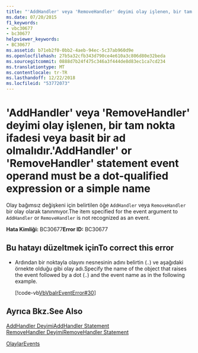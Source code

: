 ```yaml
---
title: "'AddHandler' veya 'RemoveHandler' deyimi olay işlenen, bir tam nokta ifadesi veya basit bir ad olmalıdır."
ms.date: 07/20/2015
f1_keywords:
- vbc30677
- bc30677
helpviewer_keywords:
- BC30677
ms.assetid: b71eb2f0-0bb2-4aeb-94ec-5c37ab960d9e
ms.openlocfilehash: 27b5a32cfb343d790ce4e610a3c806d80e32beda
ms.sourcegitcommit: 0888d7b24f475c346a3f444de8d83ec1ca7cd234
ms.translationtype: MT
ms.contentlocale: tr-TR
ms.lasthandoff: 12/22/2018
ms.locfileid: "53772073"
---
```

# <a name="addhandler-or-removehandler-statement-event-operand-must-be-a-dot-qualified-expression-or-a-simple-name"></a><span data-ttu-id="07073-102">'AddHandler' veya 'RemoveHandler' deyimi olay işlenen, bir tam nokta ifadesi veya basit bir ad olmalıdır.</span><span class="sxs-lookup"><span data-stu-id="07073-102">'AddHandler' or 'RemoveHandler' statement event operand must be a dot-qualified expression or a simple name</span></span>
<span data-ttu-id="07073-103">Olay bağımsız değişkeni için belirtilen öğe `AddHandler` veya `RemoveHandler` bir olay olarak tanınmıyor.</span><span class="sxs-lookup"><span data-stu-id="07073-103">The item specified for the event argument to `AddHandler` or `RemoveHandler` is not recognized as an event.</span></span>  
  
 <span data-ttu-id="07073-104">**Hata Kimliği:** BC30677</span><span class="sxs-lookup"><span data-stu-id="07073-104">**Error ID:** BC30677</span></span>  
  
## <a name="to-correct-this-error"></a><span data-ttu-id="07073-105">Bu hatayı düzeltmek için</span><span class="sxs-lookup"><span data-stu-id="07073-105">To correct this error</span></span>  
  
-   <span data-ttu-id="07073-106">Ardından bir noktayla olayını nesnesinin adını belirtin (`.`) ve aşağıdaki örnekte olduğu gibi olay adı.</span><span class="sxs-lookup"><span data-stu-id="07073-106">Specify the name of the object that raises the event followed by a dot (`.`) and the event name as in the following example.</span></span>  
  
     [!code-vb[VbVbalrEventError#30](../../visual-basic/language-reference/error-messages/codesnippet/VisualBasic/bc30677_1.vb)]  
  
## <a name="see-also"></a><span data-ttu-id="07073-107">Ayrıca Bkz.</span><span class="sxs-lookup"><span data-stu-id="07073-107">See Also</span></span>  
 [<span data-ttu-id="07073-108">AddHandler Deyimi</span><span class="sxs-lookup"><span data-stu-id="07073-108">AddHandler Statement</span></span>](../../visual-basic/language-reference/statements/addhandler-statement.md)  
 [<span data-ttu-id="07073-109">RemoveHandler Deyimi</span><span class="sxs-lookup"><span data-stu-id="07073-109">RemoveHandler Statement</span></span>](../../visual-basic/language-reference/statements/removehandler-statement.md)  
   
 [<span data-ttu-id="07073-110">Olaylar</span><span class="sxs-lookup"><span data-stu-id="07073-110">Events</span></span>](../../visual-basic/programming-guide/language-features/events/index.md)
